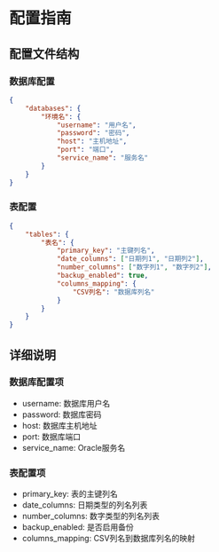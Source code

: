 # 配置指南

## 配置文件结构

### 数据库配置
```json
{
    "databases": {
        "环境名": {
            "username": "用户名",
            "password": "密码",
            "host": "主机地址",
            "port": "端口",
            "service_name": "服务名"
        }
    }
}
```

### 表配置
```json
{
    "tables": {
        "表名": {
            "primary_key": "主键列名",
            "date_columns": ["日期列1", "日期列2"],
            "number_columns": ["数字列1", "数字列2"],
            "backup_enabled": true,
            "columns_mapping": {
                "CSV列名": "数据库列名"
            }
        }
    }
}
```

## 详细说明

### 数据库配置项
- username: 数据库用户名
- password: 数据库密码
- host: 数据库主机地址
- port: 数据库端口
- service_name: Oracle服务名

### 表配置项
- primary_key: 表的主键列名
- date_columns: 日期类型的列名列表
- number_columns: 数字类型的列名列表
- backup_enabled: 是否启用备份
- columns_mapping: CSV列名到数据库列名的映射 
